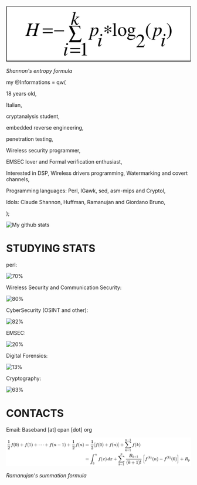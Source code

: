 ![image of entropy](https://github.com/Baseband-processor/Baseband-processor/blob/master/entropy.png)

*Shannon's entropy formula*

my @Informations = qw(

18 years old,

Italian, 

cryptanalysis student, 

embedded reverse engineering,

penetration testing,

Wireless security programmer,

EMSEC lover and Formal verification enthusiast,

Interested in DSP, Wireless drivers programming, Watermarking and covert channels,

Programming languages: Perl, IGawk, sed, asm-mips and Cryptol,

Idols: Claude Shannon, Huffman, Ramanujan and Giordano Bruno,

);

![My github stats](https://github-readme-stats.vercel.app/api?username=Baseband-processor&show_icons=true&include_all_commits=true&count_private=true)


STUDYING STATS
=================================

perl:                                                                                     
    
![70%](https://progress-bar.dev/70)                               

Wireless Security and Communication Security:                                    

![80%](https://progress-bar.dev/80)


CyberSecurity (OSINT and other):

![82%](https://progress-bar.dev/82)                                    


EMSEC:

![20%](https://progress-bar.dev/20)

Digital Forensics: 

![13%](https://progress-bar.dev/13) 

Cryptography:

![63%](https://progress-bar.dev/63)

CONTACTS
================================
Email: Baseband [at] cpan [dot] org


![image of Ramanujan](https://github.com/Baseband-processor/Baseband-processor/blob/master/Ramanujan.png)

*Ramanujan's summation formula*

